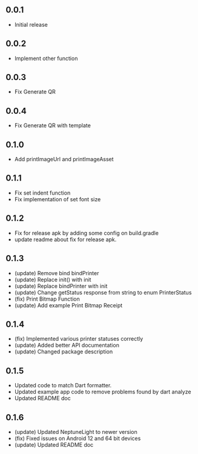 ## 0.0.1

* Initial release

## 0.0.2

* Implement other function

## 0.0.3

* Fix Generate QR

## 0.0.4

* Fix Generate QR with template

## 0.1.0

* Add printImageUrl and printImageAsset

## 0.1.1

* Fix set indent function
* Fix implementation of set font size

## 0.1.2

* Fix for release apk by adding some config on build.gradle
* update readme about fix for release apk.

## 0.1.3

* (update) Remove bind bindPrinter
* (update) Replace init() with init
* (update) Replace bindPrinter with init
* (update) Change getStatus response from string to enum PrinterStatus
* (fix) Print Bitmap Function
* (update) Add example Print Bitmap Receipt

## 0.1.4

* (fix) Implemented various printer statuses correctly
* (update) Added better API documentation
* (update) Changed package description 

## 0.1.5

* Updated code to match Dart formatter.
* Updated example app code to remove problems found by dart analyze
* Updated README doc

## 0.1.6

* (update) Updated NeptuneLight to newer version
* (fix) Fixed issues on Android 12 and 64 bit devices
* (update) Updated README doc